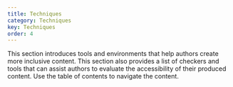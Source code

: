 ```yaml
---
title: Techniques
category: Techniques
key: Techniques
order: 4
---
```


This section introduces tools and environments that help authors create more inclusive content. This section also
provides a list of checkers and tools that can assist authors to evaluate the accessibility of their produced content.
Use the table of contents to navigate the content.
